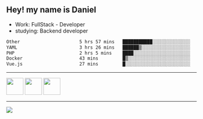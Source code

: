 ## Hey! my name is Daniel

- Work: FullStack - Developer
- studying: Backend developer

<!--START_SECTION:waka-->

```txt
Other                      5 hrs 57 mins   ███████████░░░░░░░░░░░░░░   44.37 %
YAML                       3 hrs 26 mins   ██████▒░░░░░░░░░░░░░░░░░░   25.69 %
PHP                        2 hrs 5 mins    ████░░░░░░░░░░░░░░░░░░░░░   15.57 %
Docker                     43 mins         █▒░░░░░░░░░░░░░░░░░░░░░░░   05.37 %
Vue.js                     27 mins         █░░░░░░░░░░░░░░░░░░░░░░░░   03.38 %
```

<!--END_SECTION:waka-->
    

<hr>
<div>
    <img height="45" src="https://img.icons8.com/color/48/000000/nodejs.png"/>
    <img height="45" src="https://www.vectorlogo.zone/logos/golang/golang-ar21.svg">
    <img height="45" src="https://www.vectorlogo.zone/logos/nestjs/nestjs-icon.svg">
</div>
<hr>
<div>
    <a href="https://www.linkedin.com/in/daniel-lucas-bb7b82193/" target="_blank">
        <img src="https://img.shields.io/badge/LinkedIn-0077B5?style=for-the-badge&logo=linkedin&logoColor=white">
    </a>
</div>
